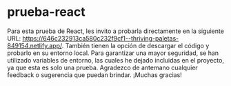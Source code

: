 # prueba-react
Para esta prueba de React, les invito a probarla directamente en la siguiente URL: https://646c232913ca580c232f9cf1--thriving-paletas-849154.netlify.app/. También tienen la opción de descargar el código y probarlo en su entorno local. Para garantizar una mayor 
seguridad, se han utilizado variables de entorno, las cuales he dejado incluidas en el proyecto, ya que esta es solo una prueba. Agradezco de antemano cualquier feedback o sugerencia que puedan brindar. ¡Muchas gracias!

